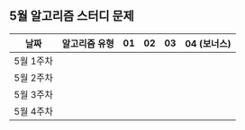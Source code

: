 ## 5월 알고리즘 스터디 문제

| 날짜 | 알고리즘 유형 | 01 | 02 | 03 | 04 (보너스) |
|:---:|:---:|:---:|:---:|:---:|:---:|
|5월 1주차||||||
|5월 2주차||||||
|5월 3주차||||||
|5월 4주차||||||

